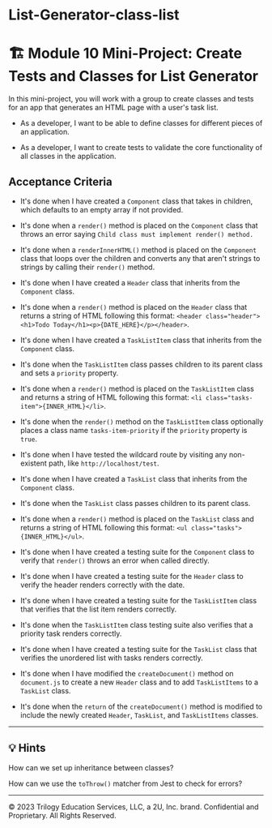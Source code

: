 # List-Generator-class-list
# 🏗️ Module 10 Mini-Project: Create Tests and Classes for List Generator

In this mini-project, you will work with a group to create classes and tests for an app that generates an HTML page with a user's task list.

* As a developer, I want to be able to define classes for different pieces of an application.

* As a developer, I want to create tests to validate the core functionality of all classes in the application.

## Acceptance Criteria

* It's done when I have created a `Component` class that takes in children, which defaults to an empty array if not provided.

* It's done when a `render()` method is placed on the `Component` class that throws an error saying `Child class must implement render() method.`

* It's done when a `renderInnerHTML()` method is placed on the `Component` class that loops over the children and converts any that aren't strings to strings by calling their `render()` method.

* It's done when I have created a `Header` class that inherits from the `Component` class.

* It's done when a `render()` method is placed on the `Header` class that returns a string of HTML following this format: `<header class="header"><h1>Todo Today</h1><p>{DATE_HERE}</p></header>`.

* It's done when I have created a `TaskListItem` class that inherits from the `Component` class.

* It's done when the `TaskListItem` class passes children to its parent class and sets a `priority` property.

* It's done when a `render()` method is placed on the `TaskListItem` class and returns a string of HTML following this format: `<li class="tasks-item">{INNER_HTML}</li>`.

* It's done when the `render()` method on the `TaskListItem` class optionally places a class name `tasks-item-priority` if the `priority` property is `true`.

* It's done when I have tested the wildcard route by visiting any non-existent path, like `http://localhost/test`.

* It's done when I have created a `TaskList` class that inherits from the `Component` class.

* It's done when the `TaskList` class passes children to its parent class.

* It's done when a `render()` method is placed on the `TaskList` class and returns a string of HTML following this format: `<ul class="tasks">{INNER_HTML}</ul>`.

* It's done when I have created a testing suite for the `Component` class to verify that `render()` throws an error when called directly.

* It's done when I have created a testing suite for the `Header` class to verify the header renders correctly with the date.

* It's done when I have created a testing suite for the `TaskListItem` class that verifies that the list item renders correctly.

* It's done when the `TaskListItem` class testing suite also verifies that a priority task renders correctly.

* It's done when I have created a testing suite for the `TaskList` class that verifies the unordered list with tasks renders correctly.

* It's done when I have modified the `createDocument()` method on `document.js` to create a new `Header` class and to add `TaskListItems` to a `TaskList` class.

* It's done when the `return` of the `createDocument()` method is modified to include the newly created `Header`, `TaskList`, and `TaskListItems` classes.

---

## 💡 Hints

How can we set up inheritance between classes?

How can we use the `toThrow()` matcher from Jest to check for errors?

---

© 2023 Trilogy Education Services, LLC, a 2U, Inc. brand. Confidential and Proprietary. All Rights Reserved.